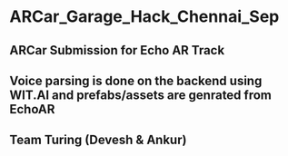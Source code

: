 # ARCar_Garage_Hack_Chennai_Sep
## ARCar Submission for Echo AR Track
## Voice parsing is done on the backend using WIT.AI and prefabs/assets are genrated from EchoAR
## Team Turing (Devesh & Ankur)
